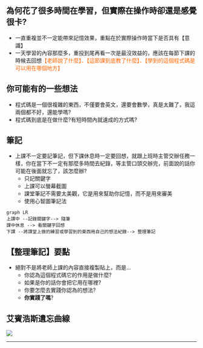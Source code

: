 ## 為何花了很多時間在學習，但實際在操作時卻還是感覺很卡?

- 一直重複並不一定能帶來記憶效果，重點在於實際操作時當下是否具有【意識】
- 一天學習的內容那麼多，重投到尾再看一次是最沒效益的，應該在每節下課的時候去回想<font color=#FF6600>【老師說了什麼】、【這節課到底教了什麼】、【學到的這個程式碼是可以用在哪個地方】</font>

## 你可能有的一些想法

- 程式碼是一個很複雜的東西，不僅要會英文，還要會數學，真是太難了，我這兩個都不好，還能學嗎?
- 程式碼到底是在做什麼?有短時間內就速成的方式嗎?

## 筆記

- 上課不一定要記筆記，但下課休息時一定要回想，就跟上班時主管交辦任務一樣，你在當下不一定有那麼多時間去紀錄，等主管口頭交辦完，前面說的話你可能在後面就忘了，該怎麼辦?
    - 只記關鍵字
    - 上課可以螢幕截圖
    - 課堂筆記不需要太美觀，它是用來幫助你記憶，而不是用來審美
    - 使用心智圖筆記法

```mermaid
graph LR
上課中 --記錄關鍵字--> 隨筆
課中休息 --> 看關鍵字回想
下課 --將課堂上做的練習或學習到的東西用自己的想法紀錄--> 整理筆記 
```

## 【整理筆記】要點

- 絕對不是將老師上課的內容直接複製貼上，而是…
    - 你認為這個程式碼它的作用是做什麼?
    - 如果是你的話你會把它用在哪裡?
    - 你要怎麼去實踐你認為的想法?
    - **你實踐了嗎**?
## 艾賓浩斯遺忘曲線

**![](https://lh6.googleusercontent.com/wCbipK5o8d-fb2V5WbcBe8sg6MhQjXwZXIEuamOdJR-KNTzdRjI5LVlxNO5Rde1-E5lD0e5vE5_7AdKJ-GZJ5HkvRNYvmYz09c5TPWSnZ4IoydfvDOT_I1KJLpdriAf7iiwDceJnJ68wr0cdfMkSCA=s2048)**

---
